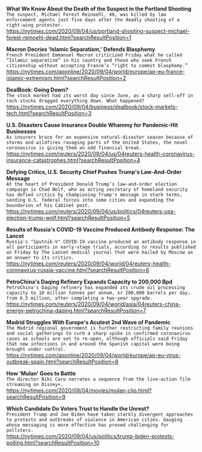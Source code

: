 **What We Know About the Death of the Suspect in the Portland Shooting**\
`The suspect, Michael Forest Reinoehl, 48, was killed by law enforcement agents just five days after the deadly shooting of a right-wing protester.`\
https://nytimes.com/2020/09/04/us/portland-shooting-suspect-michael-forest-reinoehl-dead.html?searchResultPosition=1

**Macron Decries 'Islamic Separatism,' Defends Blasphemy**\
`French President Emmanuel Macron criticized Friday what he called “Islamic separatism” in his country and those who seek French citizenship without accepting France’s “right to commit blasphemy.”`\
https://nytimes.com/aponline/2020/09/04/world/europe/ap-eu-france-islamic-extremism.html?searchResultPosition=2

**DealBook: Going Down?**\
`The stock market had its worst day since June, as a sharp sell-off in tech stocks dragged everything down. What happened?`\
https://nytimes.com/2020/09/04/business/dealbook/stock-markets-tech.html?searchResultPosition=3

**U.S. Disasters Cause Insurance Double Whammy for Pandemic-Hit Businesses**\
`As insurers brace for an expensive natural-disaster season because of storms and wildfires ravaging parts of the United States, the novel coronavirus is giving them an odd financial break.`\
https://nytimes.com/reuters/2020/09/04/us/04reuters-health-coronavirus-insurance-catastrophes.html?searchResultPosition=4

**Defying Critics, U.S. Security Chief Pushes Trump's Law-And-Order Message**\
`At the heart of President Donald Trump’s law-and-order election campaign is Chad Wolf, who as acting secretary of homeland security has defied critics by championing Trump's message in stark terms, sending U.S. federal forces into some cities and expanding the boundaries of his Cabinet post.`\
https://nytimes.com/reuters/2020/09/04/us/politics/04reuters-usa-election-trump-wolf.html?searchResultPosition=5

**Results of Russia's COVID-19 Vaccine Produced Antibody Response: The Lancet**\
`Russia's "Sputnik-V" COVID-19 vaccine produced an antibody response in all participants in early-stage trials, according to results published on Friday by The Lancet medical journal that were hailed by Moscow as an answer to its critics.`\
https://nytimes.com/reuters/2020/09/04/world/04reuters-health-coronavirus-russia-vaccine.html?searchResultPosition=6

**PetroChina's Daqing Refinery Expands Capacity to 200,000 Bpd**\
`PetroChina's Daqing refinery has expanded its crude oil processing capacity to 10 million tonnes per annum, or 200,000 barrels per day, from 6.5 million, after completing a two-year upgrade.`\
https://nytimes.com/reuters/2020/09/04/world/asia/04reuters-china-energy-petrochina-daqing.html?searchResultPosition=7

**Madrid Struggles With Europe's Acutest 2nd Wave of Pandemic**\
`The Madrid regional government is further restricting family reunions and social gatherings to curb a sharp spike in confirmed coronavirus cases as schools are set to re-open, although officials said Friday that new infections in and around the Spanish capital were being brought under control.`\
https://nytimes.com/aponline/2020/09/04/world/europe/ap-eu-virus-outbreak-spain.html?searchResultPosition=8

**How ‘Mulan’ Goes to Battle**\
`The director Niki Caro narrates a sequence from the live-action film streaming on Disney+.`\
https://nytimes.com/2020/09/04/movies/mulan-clip.html?searchResultPosition=9

**Which Candidate Do Voters Trust to Handle the Unrest?**\
`President Trump and Joe Biden have taken starkly divergent approaches to protests and outbreaks of violence in American cities. Gauging whose messaging is more effective has proved challenging for pollsters.`\
https://nytimes.com/2020/09/04/us/politics/trump-biden-protests-polling.html?searchResultPosition=10

